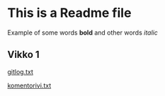 # This is a Readme file
Example of some words **bold** and other words *italic*

## Vikko 1
[gitlog.txt](https://github.com/theundertakerjr666/ot-harjoitustyo/blob/master/laskarit/vikko1/gitlog.txt)

[komentorivi.txt](https://github.com/theundertakerjr666/ot-harjoitustyo/blob/master/laskarit/vikko1/komentorivi.txt)
